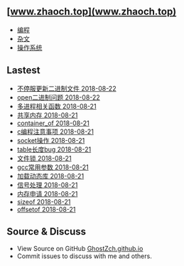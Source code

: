 ## [www.zhaoch.top](www.zhaoch.top)

+ [编程](编程)
+ [杂文](杂文)
+ [操作系统](操作系统)
## Lastest 
+ [不停服更新二进制文件 2018-08-22](操作系统/linux/不停服更新二进制文件.md)
+ [open二进制问题 2018-08-22](杂文/open二进制问题.md)
+ [多进程相关函数 2018-08-21](编程/c_cpp/多进程相关函数.md)
+ [共享内存 2018-08-21](编程/c_cpp/共享内存.md)
+ [container_of 2018-08-21](编程/c_cpp/container_of.md)
+ [c编程注意事项 2018-08-21](编程/c_cpp/c编程注意事项.md)
+ [socket操作 2018-08-21](编程/c_cpp/socket操作.md)
+ [table长度bug 2018-08-21](编程/lua/table长度bug.md)
+ [文件锁 2018-08-21](编程/c_cpp/文件锁.md)
+ [gcc常用参数 2018-08-21](编程/c_cpp/gcc常用参数.md)
+ [加载动态库 2018-08-21](编程/c_cpp/加载动态库.md)
+ [信号处理 2018-08-21](编程/c_cpp/信号处理.md)
+ [内存申请 2018-08-21](编程/c_cpp/内存申请.md)
+ [sizeof 2018-08-21](编程/c_cpp/sizeof.md)
+ [offsetof 2018-08-21](编程/c_cpp/offsetof.md)
## Source & Discuss

+ View Source on GitHub [GhostZch.github.io](https://github.com/GhostZCH/GhostZch.github.io/)
+ Commit issues to discuss with me and others.
